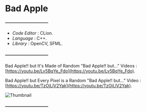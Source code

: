 # Bad Apple

#### ――――――――――

- *Code Editor* : CLion.
- *Language* : C++.
- *Library* : OpenCV, SFML.

#### ――――――――――

Bad Apple!! but It's Made of Random "Bad Apple!! but..." Videos : [https://youtu.be/Lv5BqYe_Fdo](https://youtu.be/Lv5BqYe_Fdo).

Bad Apple!! but Every Pixel is a Random "Bad Apple!! but..." Video : [https://youtu.be/TzOjLlV2Yak](https://youtu.be/TzOjLlV2Yak).

![Thumbnail](youtube/Thumbnail.png)

#### ――――――――――

